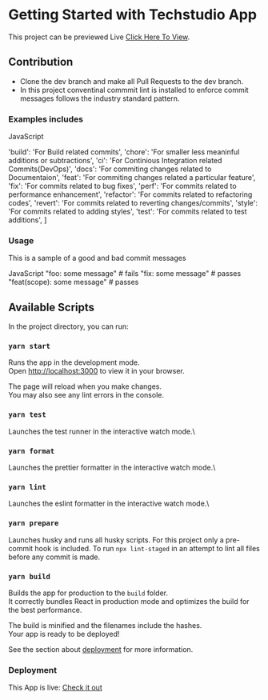 # Getting Started with Techstudio App

This project can be previewed Live [Click Here To View](https://tsacademy.vercel.app/).

## Contribution

- Clone the dev branch and make all Pull Requests to the dev branch.
- In this project conventinal commmit lint is installed to enforce commit messages follows the industry standard pattern.

### Examples includes

JavaScript

  'build': 'For Build related commits',
  'chore': 'For smaller less meaninful additions or subtractions',
  'ci': 'For Continious Integration related Commits(DevOps)',
  'docs': 'For commiting changes related to Documentaion',
  'feat': 'For commiting changes related a particular feature',
  'fix': 'For commits related to bug fixes',
  'perf': 'For commits related to performance enhancement',
  'refactor': 'For commits related to refactoring codes',
  'revert': 'For commits related to reverting changes/commits',
  'style': 'For commits related to adding styles',
  'test': 'For commits related to test additions',
]


### Usage

This is a sample of a good and bad commit messages

JavaScript
"foo: some message" # fails
"fix: some message" # passes
"feat(scope): some message" # passes


## Available Scripts

In the project directory, you can run:

### `yarn start`

Runs the app in the development mode.\
Open [http://localhost:3000](http://localhost:3000) to view it in your browser.

The page will reload when you make changes.\
You may also see any lint errors in the console.

### `yarn test`

Launches the test runner in the interactive watch mode.\

### `yarn format`

Launches the prettier formatter in the interactive watch mode.\

### `yarn lint`

Launches the eslint formatter in the interactive watch mode.\

### `yarn prepare`

Launches husky and runs all husky scripts. For this project only a pre-commit hook is included.
To run `npx lint-staged` in an attempt to lint all files before any commit is made.

### `yarn build`

Builds the app for production to the `build` folder.\
It correctly bundles React in production mode and optimizes the build for the best performance.

The build is minified and the filenames include the hashes.\
Your app is ready to be deployed!

See the section about [deployment](https://facebook.github.io/create-react-app/docs/deployment) for more information.

### Deployment

This App is live: [Check it out](https://techstudio.com)

